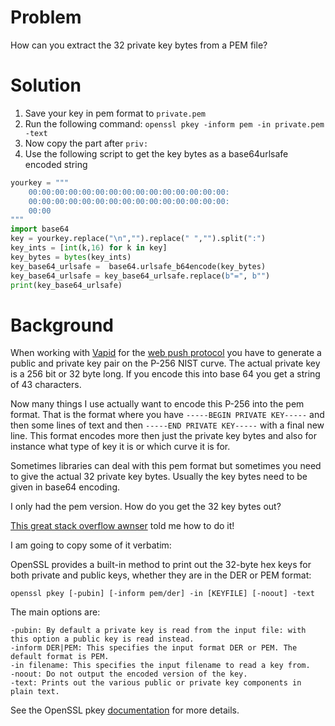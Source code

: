 # Problem

How can you extract the 32 private key bytes from a PEM file?

# Solution

1. Save your key in pem format to `private.pem` 
2. Run the following command: `openssl pkey -inform pem -in private.pem -text`
3. Now copy the part after `priv:`
4. Use the following script to get the key bytes as a base64urlsafe encoded string

```py
yourkey = """
    00:00:00:00:00:00:00:00:00:00:00:00:00:00:00:
    00:00:00:00:00:00:00:00:00:00:00:00:00:00:00:
    00:00
"""
import base64
key = yourkey.replace("\n","").replace(" ","").split(":")
key_ints = [int(k,16) for k in key]
key_bytes = bytes(key_ints)
key_base64_urlsafe =  base64.urlsafe_b64encode(key_bytes)
key_base64_urlsafe = key_base64_urlsafe.replace(b"=", b"")
print(key_base64_urlsafe)
```


# Background

When working with [Vapid](https://blog.mozilla.org/services/2016/08/23/sending-vapid-identified-webpush-notifications-via-mozillas-push-service/) for the [web push protocol](https://web.dev/articles/push-notifications-web-push-protocol) you have to generate a public and private key pair on the P-256 NIST curve. 
The actual private key is a 256 bit or 32 byte long. If you encode this into base 64 you get a string of 43 characters.

Now many things I use actually want to encode this P-256 into the pem format. That is the format where you have `-----BEGIN PRIVATE KEY-----` and then some lines of text and then `-----END PRIVATE KEY-----` with a final new line.
This format encodes more then just the private key bytes and also for instance what type of key it is or which curve it is for.

Sometimes libraries can deal with this pem format but sometimes you need to give the actual 32 private key bytes. Usually the key bytes need to be given in base64 encoding. 

I only had the pem version. How do you get the 32 key bytes out?

[This great stack overflow awnser](https://stackoverflow.com/questions/77244714/how-can-i-extract-the-32-byte-ed25519-public-key-from-a-pem-file-and-how-can-i/77248795#77248795) told me how to do it!

I am going to copy some of it verbatim:

OpenSSL provides a built-in method to print out the 32-byte hex keys for both private and public keys, whether they are in the DER or PEM format:

    openssl pkey [-pubin] [-inform pem/der] -in [KEYFILE] [-noout] -text

The main options are:

    -pubin: By default a private key is read from the input file: with this option a public key is read instead.
    -inform DER|PEM: This specifies the input format DER or PEM. The default format is PEM.
    -in filename: This specifies the input filename to read a key from.
    -noout: Do not output the encoded version of the key.
    -text: Prints out the various public or private key components in plain text.

See the OpenSSL pkey [documentation](https://docs.openssl.org/1.1.1/man1/pkey/) for more details.
